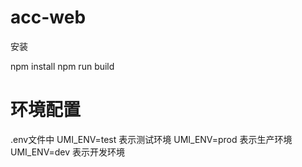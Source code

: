 # acc-web
安装

npm install
npm run build


# 环境配置
.env文件中
UMI_ENV=test 表示测试环境
UMI_ENV=prod 表示生产环境
UMI_ENV=dev  表示开发环境